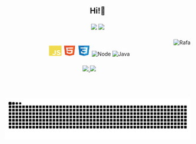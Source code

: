 <h2 align="center">Hi!👋 </h2>

###

<div align="center">
  <img height="150em" src="https://github-readme-stats.vercel.app/api?username=rafaelavi&show_icons=false&theme=dark&include_all_commits=true&count_private=true"/>
  <img height="150em" src="https://github-readme-stats.vercel.app/api/top-langs/?username=rafaelavi&layout=compact&langs_count=7&theme=dark"/>
</div>

###

 <img align="right" height="160" alt="Rafa" src="https://media.giphy.com/media/3oKIPnAiaMCws8nOsE/giphy.gif">

###

 <div style="display: inline_block" align="center"><br>
   <img alt="Js" height="28" width="35" src="https://raw.githubusercontent.com/devicons/devicon/master/icons/javascript/javascript-plain.svg">
   <img alt="HTML" height="28" width="35" src="https://raw.githubusercontent.com/devicons/devicon/master/icons/html5/html5-original.svg">
   <img alt="CSS" height="28" width="35" src="https://raw.githubusercontent.com/devicons/devicon/master/icons/css3/css3-original.svg">
   <img alt="Node" height="28" width="35" src="https://cdn.jsdelivr.net/gh/devicons/devicon/icons/nodejs/nodejs-original.svg">
   <img alt="Java" height="28" width="35" src="https://cdn.jsdelivr.net/gh/devicons/devicon/icons/java/java-original.svg">
</div>
  
 ###
  
 <div align="center">
   <a href="https://www.instagram.com/raafaelav/" target="_blank">
       <img src="https://img.shields.io/badge/-Instagram-%23E4405F?style=for-the-badge&logo=instagram&logoColor=white" target="_blank">
   </a>
   <a href="https://www.linkedin.com/in/rafaela-vieira-13b9a0207/" target="_blank">
       <img src="https://img.shields.io/badge/-LinkedIn-%230077B5?style=for-the-badge&logo=linkedin&logoColor=white" target="_blank">
   </a>
   
   ![Snake animation](https://github.com/rafaelavi/rafaelavi/blob/output/github-contribution-grid-snake.svg)
   
 </div>

###
